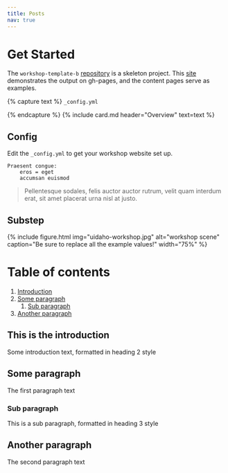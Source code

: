 ```yaml
---
title: Posts
nav: true
---
```


# Get Started

The `workshop-template-b` [repository](https://github.com/evanwill/workshop-template-b) is a skeleton project. 
This [site](https://evanwill.github.io/workshop-template-b/) demonstrates the output on gh-pages, and the content pages serve as examples.

{% capture text %}
 `_config.yml` 

{% endcapture %}
{% include card.md header="Overview" text=text %}

## Config

Edit the `_config.yml` to get your workshop website set up.

```
Praesent congue:
    eros = eget
    accumsan euismod
```

> Pellentesque sodales, felis auctor auctor rutrum, velit quam interdum erat, sit amet placerat urna nisl at justo.

## Substep

{% include figure.html img="uidaho-workshop.jpg" alt="workshop scene" caption="Be sure to replace all the example values!" width="75%" %}


# Table of contents
1. [Introduction](#introduction)
2. [Some paragraph](#paragraph1)
    1. [Sub paragraph](#subparagraph1)
3. [Another paragraph](#paragraph2)

## This is the introduction <a name="introduction"></a>
Some introduction text, formatted in heading 2 style

## Some paragraph <a name="paragraph1"></a>
The first paragraph text

### Sub paragraph <a name="subparagraph1"></a>
This is a sub paragraph, formatted in heading 3 style

## Another paragraph <a name="paragraph2"></a>
The second paragraph text

